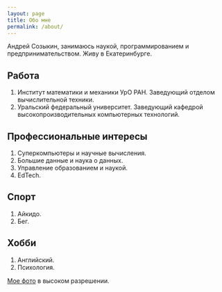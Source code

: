 ```yaml
---
layout: page
title: Обо мне
permalink: /about/
---
```


Андрей Созыкин, занимаюсь наукой, программированием и предпринимательством. Живу в Екатеринбурге.

## Работа

1. Институт математики и механики УрО РАН. Заведующий отделом вычислительной техники.
2. Уральский федеральный университет. Заведующий кафедрой высокопроизводительных компьютерных технологий.

## Профессиональные интересы

1. Суперкомпьютеры и научные вычисления.
2. Большие данные и наука о данных.
3. Управление образованием и наукой.
4. EdTech.

## Спорт

1. Айкидо.
2. Бег.

## Хобби

1. Английский.
2. Психология.

[Мое фото](/assets/sozykin.jpg) в высоком разрешении.
